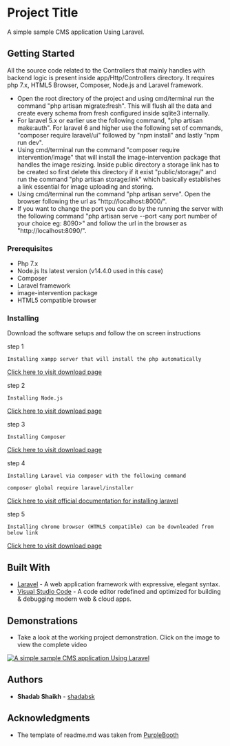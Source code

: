# Project Title
A simple sample CMS application Using Laravel.

## Getting Started
All the source code related to the Controllers that mainly handles with backend logic is present inside app/Http/Controllers directory. It requires php 7.x, HTML5 Browser, Composer, Node.js and Laravel framework.
* Open the root directory of the project and using cmd/terminal run the command "php artisan migrate:fresh". This will flush all the data and create every schema from fresh configured inside sqlite3 internally.
* For laravel 5.x or earlier use the following command, "php artisan make:auth". For laravel 6 and higher use the following set of commands, "composer require laravel/ui" followed by "npm install" and lastly "npm run dev".
* Using cmd/terminal run the command "composer require intervention/image" that will install the image-intervention package that handles the image resizing. Inside public directory a storage link has to be created so first delete this directory if it exist "public/storage/" and run the command "php artisan storage:link" which basically establishes a link essential for image uploading and storing.
* Using cmd/terminal run the command "php artisan serve". Open the browser following the url as "http://localhost:8000/".
* If you want to change the port you can do by the running the server with the following command "php artisan serve --port <any port number of your choice eg: 8090>" and follow the url in the browser as "http://localhost:8090/".	


### Prerequisites

* Php 7.x
* Node.js lts latest version (v14.4.0 used in this case)
* Composer
* Laravel framework
* image-intervention package
* HTML5 compatible browser


### Installing

Download the software setups and follow the on screen instructions

step 1

```
Installing xampp server that will install the php automatically
```
[Click here to visit download page](https://www.apachefriends.org/download.html)

step 2

```
Installing Node.js
```
[Click here to visit download page](https://nodejs.org/en/download/)

step 3
```
Installing Composer
```
[Click here to visit download page](https://getcomposer.org/download/)

step 4

```
Installing Laravel via composer with the following command
```
```
composer global require laravel/installer
```
[Click here to visit official documentation for installing laravel](https://laravel.com/docs/7.x/installation)

step 5

```
Installing chrome browser (HTML5 compatible) can be downloaded from below link
```
[Click here to visit download page](https://www.google.com/chrome/)

## Built With

* [Laravel](https://laravel.com/) - A web application framework with expressive, elegant syntax.
* [Visual Studio Code](https://code.visualstudio.com/) - A code editor redefined and optimized for building & debugging modern web & cloud apps. 


## Demonstrations

* Take a look at the working project demonstration. Click on the image to view the complete video


[![A simple sample CMS application Using Laravel
](https://i.ytimg.com/vi/WglHeNO-Qpc/hqdefault.jpg)](https://youtu.be/WglHeNO-Qpc)


## Authors

* **Shadab Shaikh** - [shadabsk](https://github.com/shadabsk)

## Acknowledgments

* The template of readme.md was taken from [PurpleBooth](https://github.com/PurpleBooth)
